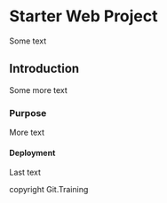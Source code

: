 # Starter Web Project

Some text

## Introduction
Some more text

### Purpose
More text

#### Deployment

Last text

copyright Git.Training